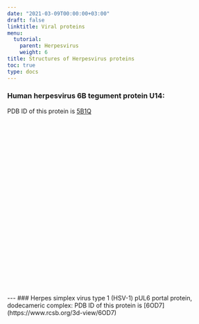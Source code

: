 ```yaml
---
date: "2021-03-09T00:00:00+03:00"
draft: false
linktitle: Viral proteins
menu:
  tutorial:
    parent: Herpesvirus
    weight: 6
title: Structures of Herpesvirus proteins
toc: true
type: docs
---
```


<!--<script type="text/javascript" src="https://3Dmol.org/build/3Dmol-min.js" defer></script>-->

### Human herpesvirus 6B tegument protein U14:
PDB ID of this protein is [5B1Q](https://www.rcsb.org/3d-view/5B1Q)

<div style="height: 400px; width: 400px; position: relative;" class='viewer_3Dmoljs' data-pdb='5B1Q' data-backgroundcolor='#00000000' data-style='stick'></div>
---
### Herpes simplex virus type 1 (HSV-1) pUL6 portal protein, dodecameric complex:
PDB ID of this protein is [6OD7](https://www.rcsb.org/3d-view/6OD7)

<div style="height: 300px; width: 500px; position: relative;" class='viewer_3Dmoljs' data-pdb='6OD7' data-backgroundcolor='#ff0000' data-style='stick'></div>
